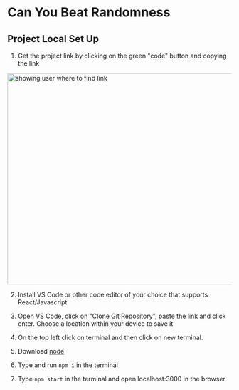 # Can You Beat Randomness

## Project Local Set Up 
1. Get the project link by clicking on the green "code" button and copying the link
<img width="945" height="474" alt="showing user where to find link" src="https://github.com/user-attachments/assets/1224f3b8-883c-4815-98a4-0f609d3a0724" />

2. Install VS Code or other code editor of your choice that supports React/Javascript

3. Open VS Code, click on "Clone Git Repository", paste the link and click enter. Choose a location within your device to save it
   
4. On the top left click on terminal and then click on new terminal.
   
5. Download [node](https://nodejs.org/en/download/)
   
6. Type and run ```npm i``` in the terminal
   
7. Type ```npm start``` in the terminal and open localhost:3000 in the browser
